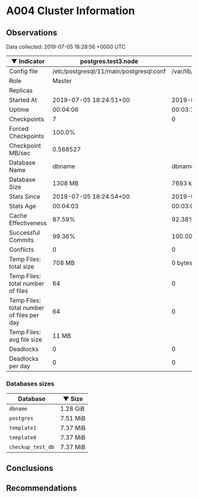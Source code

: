 # A004 Cluster Information #

## Observations ##
Data collected: 2019-07-05 18:28:56 +0000 UTC  

|&#9660;&nbsp;Indicator | postgres.test3.node | postgres.test1.node | postgres.test2.node |
|--------|-------|-------- |-------- |
|Config file |/etc/postgresql/11/main/postgresql.conf|/var/lib/postgresql/11/data1/postgresql.conf|/var/lib/postgresql/11/data2/postgresql.conf|
|Role |Master|<no value>|<no value>|
|Replicas ||<no value>|<no value>|
|Started At |2019-07-05&nbsp;18:24:51+00|2019-07-05 18:24:58+00|2019-07-05 18:25:03+00|
|Uptime |00:04:06|00:03:12|00:03:26|
|Checkpoints |7|0|0|
|Forced Checkpoints |100.0%|<no value>|<no value>|
|Checkpoint MB/sec |0.568527|<no value>|<no value>|
|Database Name |dbname|dbname|dbname|
|Database Size |1308&nbsp;MB|7693 kB|7685 kB|
|Stats Since |2019-07-05&nbsp;18:24:54+00|2019-07-05 18:25:10+00|2019-07-05 18:25:10+00|
|Stats Age |00:04:03|00:03:00|00:03:19|
|Cache Effectiveness |87.59%|92.38%|92.38%|
|Successful Commits |99.36%|100.00%|100.00%|
|Conflicts |0|0|0|
|Temp Files: total size |708&nbsp;MB|0 bytes|0 bytes|
|Temp Files: total number of files |64|0|0|
|Temp Files: total number of files per day |64|0|0|
|Temp Files: avg file size |11&nbsp;MB|<no value>|<no value>|
|Deadlocks |0|0|0|
|Deadlocks per day |0|0|0|


### Databases sizes ###

| Database | &#9660;&nbsp;Size |
|----------|--------|
| `dbname` | 1.28&nbsp;GiB |
| `postgres` | 7.51&nbsp;MiB |
| `template1` | 7.37&nbsp;MiB |
| `template0` | 7.37&nbsp;MiB |
| `checkup_test_db` | 7.37&nbsp;MiB |


## Conclusions ##


## Recommendations ##


